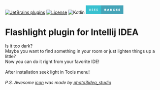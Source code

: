 [![JetBrains plugins](https://img.shields.io/jetbrains/plugin/d/15717?style=for-the-badge)](https://plugins.jetbrains.com/plugin/15717-flashlight)
[![License](https://img.shields.io/badge/License-Apache%20License%202.0-lightblue?style=for-the-badge&logo=apache)](https://www.apache.org/licenses/LICENSE-2.0)
<img alt="Kotlin" src="https://img.shields.io/badge/kotlin-%230095D5.svg?&style=for-the-badge&logo=kotlin&logoColor=white"/>
<img alt="Uses Badges" src="https://raw.githubusercontent.com/BraveUX/for-the-badge/master/src/images/badges/uses-badges.svg" height="28px"/>

# Flashlight plugin for Intellij IDEA
Is it too dark? <br>
Maybe you want to find something in your room or just lighten things up a little? <br>
Now you can do it right from your favorite IDE! <br> <br>
After installation seek light in Tools menu! <br> <br>
<i> P.S. Awesome <a href="https://flaticon.com/free-icon/flashlight_1471561" title="icon">icon</a> was made by
<a href="https://www.flaticon.com/authors/photo3idea-studio" title="photo3idea_studio">photo3idea_studio</a> </i>
